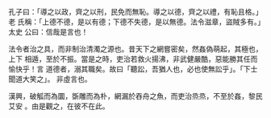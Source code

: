 孔子曰：「導之以政，齊之以刑，民免而無恥。導之以德，齊之以禮，有恥且格。」老
氏稱：「上德不德，是以有德；下德不失德，是以無德。法令滋章，盜賊多有。」太史
公曰：信哉是言也！

法令者治之具，而非制治清濁之源也。昔天下之網嘗密矣，然姦偽萌起，其極也，上下
相遁，至於不振。當是之時，吏治若救火揚沸，非武健嚴酷，惡能勝其任而愉快乎！言
道德者，溺其職矣。故曰「聽訟，吾猶人也，必也使無訟乎」。「下士聞道大笑之」。
非虛言也。

漢興，破觚而為圜，斲雕而為朴，網漏於吞舟之魚，而吏治烝烝，不至於姦，黎民艾安
。由是觀之，在彼不在此。

